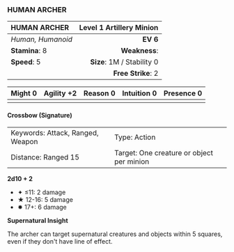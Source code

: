 ### HUMAN ARCHER

| HUMAN ARCHER      | **Level 1 Artillery Minion** |
| :---------------- | ---------------------------: |
| *Human, Humanoid* |                     **EV 6** |
| **Stamina**: 8    |                **Weakness**: |
| **Speed**: 5      |   **Size**: 1M / Stability 0 |
|                   |           **Free Strike**: 2 |

| **Might** 0 | **Agility** +2 | **Reason** 0 | **Intuition** 0 | **Presence** 0 |
| ----------- | -------------- | ------------ | --------------- | -------------- |
|             |                |              |                 |                |

#### Crossbow (Signature)

|                                  |                                           |
| :------------------------------- | :---------------------------------------- |
| Keywords: Attack, Ranged, Weapon | Type: Action                              |
| Distance: Ranged 15              | Target: One creature or object per minion |

**2d10 + 2**

- ✦ ≤11: 2 damage
- ★ 12-16: 5 damage
- ✸ 17+: 6 damage

**Supernatural Insight**

The archer can target supernatural creatures and objects within 5 squares, even if they don't have line of effect.
